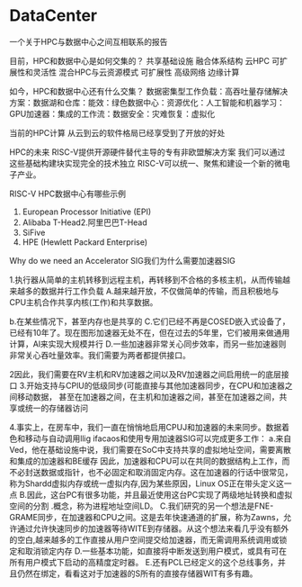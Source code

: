 # DataCenter

一个关于HPC与数据中心之间互相联系的报告

目前，HPC和数据中心是如何交集的？
共享基础设施   融合体系结构   云HPC   可扩展性和灵活性   混合HPC与云资源模式   可扩展性   高级网络  边缘计算

如今，HPC和数据中心还有什么交集？
数据密集型工作负载：高吞吐量存储解决方案：数据湖和仓库：能效：绿色数据中心：资源优化：人工智能和机器学习：GPU加速器：集成的工作流：数据安全：灾难恢复：虚拟化

当前的HPC计算 从云到云的软件格局已经享受到了开放的好处


HPC的未来
RISC-V提供开源硬件替代主导的专有非欧盟解决方案
我们可以通过这些基础构建块实现完全的技术独立
RISC-V可以统一、聚焦和建设一个新的微电子产业。

RISC-V HPC数据中心有哪些示例
1. European Processor Initiative (EPI)
2. Alibaba T-Head2.阿里巴巴T-Head
3. SiFive
4. HPE (Hewlett Packard Enterprise)




Why do we need an Accelerator SIG我们为什么需要加速器SIG

1.执行器从简单的主机转移到远程主机，再转移到不合格的多核主机，从而传输越来越多的数据并行工作负载
A.越来越开放，不仅做简单的传输，而且积极地与CPU主机合作共享内核(工作)和共享数据。

b.在某些情况下，甚至内存也是共享的
C.它们已经不再是COSED嵌入式设备了，已经有10年了。现在图形加速器无处不在，但在过去的5年里，它们被用来做通用计算，Al来实现大规模并行
D.一些加速器非常关心同步效率，而另一些加速器则非常关心吞吐量效率。我们需要为两者都提供接口。

2因此，我们需要在RV主机和RV加速器之间以及RV加速器之间启用统一的底层接口
3.开始支持与CPlU的低级同步(可能直接与其他加速器同步，在CPU和加速器之间移动数据，
甚至在加速器之间，在主机和加速器之间，甚至在加速器之间，共享或统一的存储器访问

4.事实上，在房车中，我们一直在悄悄地启用CPUJ和加速器的未来同步。数据着色和移动与自动调用llig ifacaos和使用专用加速器SIG可以完成更多工作：
a.来自Ved，他在基础设施中说，我们需要在SoC中支持共享的虚拟地址空间，需要离散和集成的加速器和BE缓存
因此，加速器和CPU可以在共同的数据结构上工作，而不必封送数据或指针，也不必固定和取消固定内存。这在加速器的行话中很常见，称为Shardd虚拟内存或统一虚拟内存,因为某些原因，Linux OS正在带头定义这一点
B.因此，这台PC有很多功能，并且最近使用这台PC实现了两级地址转换和虚拟空间的分割
.概念，称为进程地址空间LD。
C.我们研究的另一个想法是FNE-GRAME同步，在加速器和CPU之间。这是去年快速通道的扩展，称为Zawns，允许通过允许快速同步的加速器等待WITE到存储器。从这个想法来看几乎没有额外的空白,越来越多的工作直接从用户空间提交给加速器，而无需调用系统调用或锁定和取消锁定内存
D.一些基本功能，如直接将中断发送到用户模式，或具有可在所有用户模式下启动的高精度定时器。
E.还有PCL已经定义的这个总线事务，并且仍然在绑定，看看这对于加速器的S所有的直接存储器WIT有多有趣。